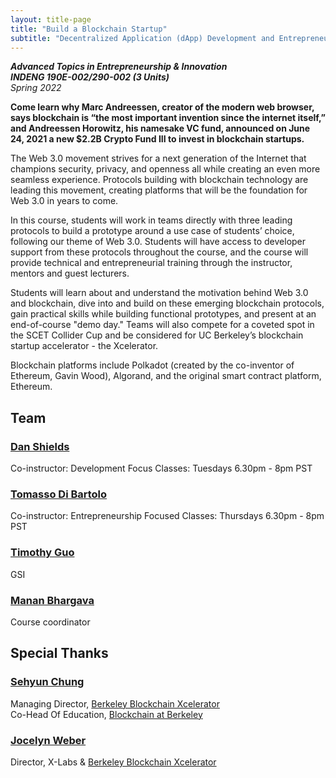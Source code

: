 ```yaml
---
layout: title-page
title: "Build a Blockchain Startup"
subtitle: "Decentralized Application (dApp) Development and Entrepreneurship"
---
```



***Advanced Topics in Entrepreneurship & Innovation***<br>
***INDENG 190E-002/290-002 (3 Units)***<br>
*Spring 2022*

**Come learn why Marc Andreessen, creator of the modern web browser, says blockchain is “the most important invention since the internet itself,” and Andreessen Horowitz, his namesake VC fund, announced on June 24, 2021 a new $2.2B Crypto Fund III to invest in blockchain startups.**

The Web 3.0 movement strives for a next generation of the Internet that champions security, privacy, and openness all while creating an even more seamless experience. Protocols building with blockchain technology are leading this movement, creating platforms that will be the foundation for Web 3.0 in years to come. 

In this course, students will work in teams directly with three leading protocols to build a prototype around a use case of students’ choice, following our theme of Web 3.0. Students will have access to developer support from these protocols throughout the course, and the course will provide technical and entrepreneurial training through the instructor, mentors and guest lecturers.

Students will learn about and understand the motivation behind Web 3.0 and blockchain, dive into and build on these emerging blockchain protocols, gain practical skills while building functional prototypes, and present at an end-of-course "demo day." Teams will also compete for a coveted spot in the SCET Collider Cup and be considered for UC Berkeley’s blockchain startup accelerator - the Xcelerator.

Blockchain platforms include Polkadot (created by the co-inventor of Ethereum, Gavin Wood), Algorand, and the original smart contract platform, Ethereum.

## Team

### [Dan Shields](https://www.linkedin.com/in/danwshields/)
Co-instructor: Development Focus
Classes: Tuesdays 6.30pm - 8pm PST

### [Tomasso Di Bartolo](https://www.linkedin.com/in/tommasodibartolo/) 
Co-instructor: Entrepreneurship Focused
Classes: Thursdays 6.30pm - 8pm PST

### [Timothy Guo](https://www.linkedin.com/in/timothy-guo-94507016a/)
GSI

### [Manan Bhargava](https://www.linkedin.com/in/manan-bhargava/)
Course coordinator

## Special Thanks

### [Sehyun Chung](https://www.linkedin.com/in/sehyun-chung/)
Managing Director, [Berkeley Blockchain Xcelerator](https://xcelerator.berkeley.edu/)<br>
Co-Head Of Education, [Blockchain at Berkeley](https://blockchain.berkeley.edu/)

### [Jocelyn Weber](https://www.linkedin.com/in/jocelynweberphipps/)
Director, X-Labs & [Berkeley Blockchain Xcelerator](https://xcelerator.berkeley.edu/)